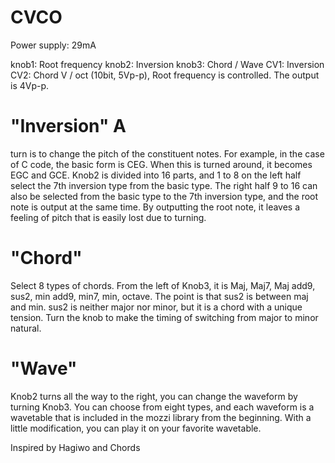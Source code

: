 # CVCO

Power supply: 29mA

knob1: Root frequency
knob2: Inversion
knob3: Chord / Wave
CV1: Inversion
CV2: Chord
V / oct (10bit, 5Vp-p), Root frequency is controlled.
The output is 4Vp-p.

# "Inversion" A
turn is to change the pitch of the constituent notes.
For example, in the case of C code, the basic form is CEG. When this is turned around, it becomes EGC and GCE.
Knob2 is divided into 16 parts, and 1 to 8 on the left half select the 7th inversion type from the basic type. The right half 9 to 16 can also be selected from the basic type to the 7th inversion type, and the root note is output at the same time. By outputting the root note, it leaves a feeling of pitch that is easily lost due to turning.

# "Chord"
Select 8 types of chords. From the left of Knob3, it is Maj, Maj7, Maj add9, sus2, min add9, min7, min, octave.
The point is that sus2 is between maj and min. sus2 is neither major nor minor, but it is a chord with a unique tension. Turn the knob to make the timing of switching from major to minor natural.

# "Wave"
Knob2 turns all the way to the right, you can change the waveform by turning Knob3. You can choose from eight types, and each waveform is a wavetable that is included in the mozzi library from the beginning.
With a little modification, you can play it on your favorite wavetable.

Inspired by Hagiwo and Chords
